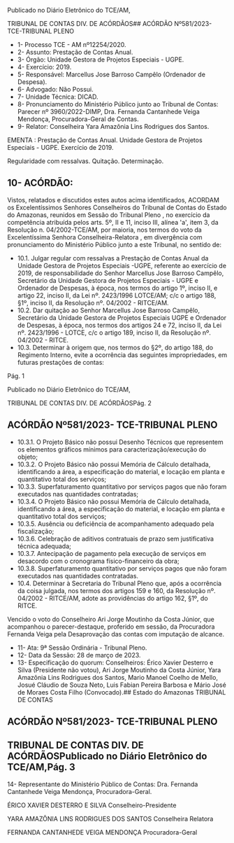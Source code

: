 Publicado  no  Diário  Eletrônico do TCE/AM,

TRIBUNAL DE CONTAS DIV. DE ACÓRDÃOS## ACÓRDÃO Nº581/2023- TCE-TRIBUNAL PLENO

- 1- Processo TCE - AM nº12254/2020.
- 2- Assunto: Prestação de Contas Anual.
- 3- Órgão: Unidade Gestora de Projetos Especiais - UGPE.
- 4- Exercício: 2019.
- 5- Responsável: Marcellus Jose Barroso Campêlo (Ordenador de Despesa).
- 6- Advogado: Não Possui.
- 7- Unidade Técnica: DICAD.
- 8- Pronunciamento  do  Ministério  Público  junto  ao  Tribunal  de  Contas: Parecer  nº 3960/2022-DIMP, Dra. Fernanda Cantanhede Veiga Mendonça, Procuradora-Geral de Contas.
- 9- Relator: Conselheira Yara Amazônia Lins Rodrigues dos Santos.

EMENTA : Prestação  de  Contas  Anual.  Unidade Gestora  de  Projetos  Especiais  -  UGPE.  Exercício de 2019.

Regularidade com ressalvas. Quitação. Determinação.

## 10-  ACÓRDÃO:

Vistos, relatados e discutidos estes autos acima identificados, ACORDAM os Excelentíssimos Senhores Conselheiros do Tribunal de Contas do Estado do Amazonas, reunidos em Sessão do Tribunal Pleno , no exercício da competência atribuída pelos arts. 5º, II e 11, inciso III, alínea 'a', item 3, da Resolução n. 04/2002-TCE/AM, por maioria, nos  termos  do  voto  da  Excelentíssima  Senhora  Conselheira-Relatora ,  em  divergência com pronunciamento do Ministério Público junto a este Tribunal, no sentido de:

- 10.1. Julgar  regular  com  ressalvas a  Prestação  de  Contas  Anual  da Unidade Gestora de Projetos Especiais -UGPE,  referente ao exercício  de  2019,  de  responsabilidade  do  Senhor Marcellus  Jose Barroso Campêlo, Secretário da Unidade Gestora de Projetos Especiais - UGPE e Ordenador de Despesas, à época, nos termos do artigo  1º,  inciso  II,  e  artigo  22,  inciso  II,  da  Lei  nº.  2423/1996  LOTCE/AM; c/c o artigo 188, §1º, inciso II, da Resolução nº. 04/2002 - RITCE/AM.
- 10.2. Dar quitação ao Senhor Marcellus Jose Barroso Campêlo, Secretário  da  Unidade  Gestora  de  Projetos  Especiais  UGPE e Ordenador de Despesas, à época, nos termos dos artigos 24 e 72, inciso II, da Lei nº. 2423/1996 - LOTCE, c/c o artigo 189, inciso II, da Resolução nº. 04/2002 - RITCE.
- 10.3. Determinar à  origem que,  nos  termos  do  §2º,  do  artigo  188,  do Regimento  Interno,  evite  a  ocorrência  das  seguintes  impropriedades, em futuras prestações de contas:

Pág. 1

Publicado  no  Diário  Eletrônico do TCE/AM,

TRIBUNAL DE CONTAS DIV. DE ACÓRDÃOSPág. 2

## ACÓRDÃO Nº581/2023- TCE-TRIBUNAL PLENO

- 10.3.1. O Projeto Básico não possui Desenho Técnicos que representem os elementos gráficos mínimos para caracterização/execução do objeto;
- 10.3.2. O  Projeto  Básico  não  possui  Memória  de  Cálculo  detalhada, identificando a área, a especificação do material, e locação em planta e quantitativo total dos serviços;
- 10.3.3. Superfaturamento  quantitativo  por  serviços  pagos  que  não foram executados nas quantidades contratadas;
- 10.3.4. O  Projeto  Básico  não  possui  Memória  de  Cálculo  detalhada, identificando a área, a especificação do material, e locação em planta e quantitativo total dos serviços;
- 10.3.5. Ausência  ou  deficiência  de  acompanhamento  adequado  pela fiscalização;
- 10.3.6. Celebração  de  aditivos  contratuais  de  prazo  sem  justificativa técnica adequada;
- 10.3.7. Antecipação  de  pagamento  pela  execução  de  serviços  em desacordo com o cronograma físico-financeiro da obra;
- 10.3.8. Superfaturamento  quantitativo  por  serviços  pagos  que  não foram executados nas quantidades contratadas.
- 10.4. Determinar à Secretaria do Tribunal Pleno que, após a ocorrência da coisa  julgada,  nos  termos  dos  artigos  159  e  160,  da  Resolução  nº. 04/2002  -  RITCE/AM,  adote  as  providências  do  artigo  162, §1º, do RITCE.

Vencido  o  voto  do  Conselheiro  Ari  Jorge  Moutinho  da  Costa  Júnior,  que acompanhou o parecer-destaque, proferido em sessão, da Procuradora Fernanda Veiga pela Desaprovação das contas com imputação de alcance.

- 11-  Ata: 9ª Sessão Ordinária - Tribunal Pleno.
- 12-  Data da Sessão: 28 de março de 2023.
- 13-  Especificação do quorum: Conselheiros: Érico Xavier Desterro e Silva (Presidente não votou), Ari Jorge Moutinho da Costa Júnior, Yara Amazônia Lins Rodrigues dos Santos,  Mario  Manoel  Coelho  de  Mello,  Josué  Cláudio  de  Souza  Neto,  Luis  Fabian Pereira Barbosa e Mário José de Moraes Costa Filho (Convocado).## Estado do Amazonas TRIBUNAL DE CONTAS

## ACÓRDÃO Nº581/2023- TCE-TRIBUNAL PLENO

## TRIBUNAL DE CONTAS DIV. DE ACÓRDÃOSPublicado  no  Diário  Eletrônico do TCE/AM,Pág. 3

14-  Representante do Ministério Público de Contas: Dra. Fernanda Cantanhede Veiga Mendonça, Procuradora-Geral.

ÉRICO XAVIER DESTERRO E SILVA Conselheiro-Presidente

YARA AMAZÔNIA LINS RODRIGUES DOS SANTOS Conselheira Relatora

FERNANDA CANTANHEDE VEIGA MENDONÇA Procuradora-Geral